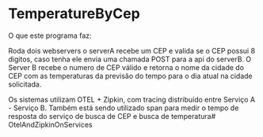 # TemperatureByCep
O que este programa faz:

Roda dois webservers o serverA recebe um CEP e valida se o CEP possui 8 digitos, caso tenha ele envia uma chamada POST para a api do serverB. O Server B recebe o numero de CEP válido e retorna o nome da cidade do CEP com as temperaturas da previsão do tempo para o dia atual na cidade solicitada.

Os sistemas utilizam OTEL + Zipkin, com tracing distribuído entre Serviço A - Serviço B.
Também está sendo utilizado span para medir o tempo de resposta do serviço de busca de CEP e busca de temperatura# OtelAndZipkinOnServices
